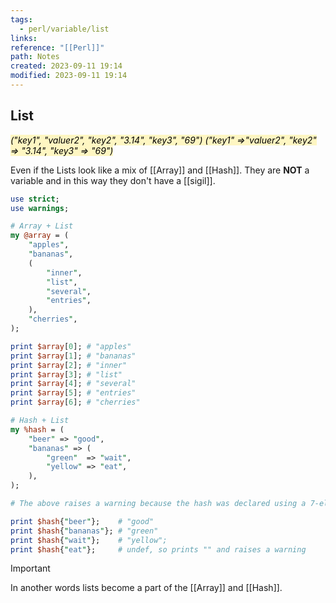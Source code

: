 ```yaml
---
tags:
  - perl/variable/list
links: 
reference: "[[Perl]]"
path: Notes
created: 2023-09-11 19:14
modified: 2023-09-11 19:14
---
```

## List 
 *<mark style="background: #FFF3A3A6;">("key1", "valuer2", "key2", "3.14",  "key3", "69") </mark>*
 *<mark style="background: #FFF3A3A6;">("key1" =>"valuer2", "key2" => "3.14",  "key3" => "69") </mark>*

Even if the Lists look like a mix of [[Array]]  and [[Hash]]. They are **NOT** a variable and in this way they don't have a [[sigil]].

```perl
use strict;
use warnings;

# Array + List
my @array = (
	"apples",
	"bananas",
	(
	    "inner",
	    "list",
		"several",
		"entries",
	),
	"cherries",
);

print $array[0]; # "apples"
print $array[1]; # "bananas"
print $array[2]; # "inner"
print $array[3]; # "list"
print $array[4]; # "several"
print $array[5]; # "entries"
print $array[6]; # "cherries"

# Hash + List 
my %hash = (
	"beer" => "good",
	"bananas" => (
		"green"  => "wait",
		"yellow" => "eat",
	),
);

# The above raises a warning because the hash was declared using a 7-element list

print $hash{"beer"};    # "good"
print $hash{"bananas"}; # "green"
print $hash{"wait"};    # "yellow";
print $hash{"eat"};     # undef, so prints "" and raises a warning

```

>[!important] 
>In another words lists become a part of the [[Array]] and [[Hash]].